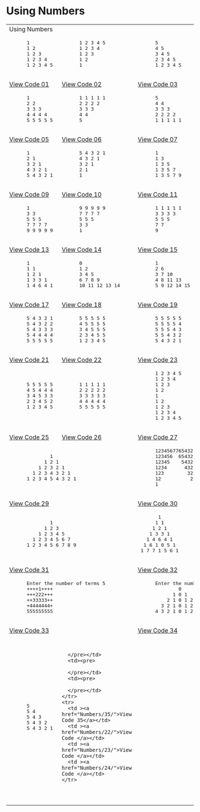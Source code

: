 # Using Numbers
<table>
  <tbody>
    <tr>
      <td colspan=4>Using Numbers</td>
    </tr>
    <tr>
      <td><pre>
      1 
      1 2 
      1 2 3 
      1 2 3 4 
      1 2 3 4 5 
      </pre></td>
      <td><pre>
      1 2 3 4 5 
      1 2 3 4 
      1 2 3 
      1 2 
      1 
      </pre></td>
      <td><pre>
      5 
      4 5 
      3 4 5 
      2 3 4 5 
      1 2 3 4 5 
      </pre></td>
      <td><pre>
      1 2 3 4 5 
      2 3 4 5 
      3 4 5 
      4 5 
      5 
      </pre></td>
    </tr>
    <tr>
      <td ><a href="Numbers/01/">View Code 01</a></td>
      <td ><a href="Numbers/02/">View Code 02</a></td>
      <td ><a href="Numbers/03/">View Code 03</a></td>
      <td ><a href="Numbers/04/">View Code 04</a></td>
    </tr>
    <tr>
      <td><pre>
      1 
      2 2 
      3 3 3 
      4 4 4 4 
      5 5 5 5 5 
      </pre></td>
      <td><pre>
      1 1 1 1 1 
      2 2 2 2 
      3 3 3 
      4 4 
      5 
      </pre></td>
      <td><pre>
      5
      4 4 
      3 3 3 
      2 2 2 2 
      1 1 1 1 1
      </pre></td>
      <td><pre>
      5 5 5 5 5
      4 4 4 4 
      3 3 3 
      2 2 
      1
      </pre></td>
    </tr>
    <tr>
      <td ><a href="Numbers/05/">View Code 05</a></td>
      <td ><a href="Numbers/06/">View Code 06</a></td>
      <td ><a href="Numbers/07/">View Code 07</a></td>
      <td ><a href="Numbers/08/">View Code 08</a></td>
    </tr>
    <tr>
      <td><pre>
      1
      2 1
      3 2 1
      4 3 2 1
      5 4 3 2 1
      </pre></td>
      <td><pre>
      5 4 3 2 1
      4 3 2 1
      3 2 1
      2 1
      1
      </pre></td>
      <td><pre>
      1
      1 3
      1 3 5
      1 3 5 7
      1 3 5 7 9
      </pre></td>
      <td><pre>
      1 3 5 7 9
      1 3 5 7
      1 3 5
      1 3 
      1 
      </pre></td>
    </tr>
    <tr>
      <td ><a href="Numbers/09/">View Code 09</a></td>
      <td ><a href="Numbers/10/">View Code 10</a></td>
      <td ><a href="Numbers/11/">View Code 11</a></td>
      <td ><a href="Numbers/12/">View Code 12</a></td>
    </tr>
    <tr>
      <td><pre>
      1
      3 3
      5 5 5
      7 7 7 7
      9 9 9 9 9
      </pre></td>
      <td><pre>
      9 9 9 9 9
      7 7 7 7
      5 5 5
      3 3 
      1
      </pre></td>
      <td><pre>
      1 1 1 1 1
      3 3 3 3
      5 5 5
      7 7
      9
      </pre></td>
      <td><pre>
      9
      7 7
      5 5 5
      3 3 3 3
      1 1 1 1 1
      </pre></td>
    </tr>
    <tr>
      <td ><a href="Numbers/13/">View Code 13</a></td>
      <td ><a href="Numbers/14/">View Code 14</a></td>
      <td ><a href="Numbers/15/">View Code 15</a></td>
      <td ><a href="Numbers/16/">View Code 16</a></td>
    </tr>
    <tr>
      <td><pre>
      1
      1 1
      1 2 1
      1 3 3 1
      1 4 6 4 1
      </pre></td>
      <td><pre>
      0
      1 2
      3 4 5
      6 7 8 9
      10 11 12 13 14
      </pre></td>
      <td><pre>
      1
      2 6
      3 7 10
      4 8 11 13
      5 9 12 14 15
      </pre></td>
      <td><pre>
      2
      4 4 4
      6 6 6 6 6
      8 8 8 8 8 8 8
      </pre></td>
    </tr>
    <tr>
      <td ><a href="Numbers/17/">View Code 17</a></td>
      <td ><a href="Numbers/18/">View Code 18</a></td>
      <td ><a href="Numbers/19/">View Code 19</a></td>
      <td ><a href="Numbers/20/">View Code 20</a></td>
    </tr>
    <tr>
      <td><pre>
      5 4 3 2 1 
      5 4 3 2 2
      5 4 3 3 3
      5 4 4 4 4
      5 5 5 5 5
      </pre></td>
      <td><pre>
      5 5 5 5 5
      4 5 5 5 5
      3 4 5 5 5 
      2 3 4 5 5
      1 2 3 4 5 
      </pre></td>
      <td><pre>
      5 5 5 5 5
      5 5 5 5 4
      5 5 5 4 3
      5 5 4 3 2 
      5 4 3 2 1 
      </pre></td>
      <td><pre>
      1 2 3 4 5
      2 3 4 5 1
      3 4 5 1 1
      4 5 1 1 1 
      5 1 1 1 1 
      </pre></td>
    </tr>
    <tr>
      <td ><a href="Numbers/21/">View Code 21</a></td>
      <td ><a href="Numbers/22/">View Code 22</a></td>
      <td ><a href="Numbers/23/">View Code 23</a></td>
      <td ><a href="Numbers/24/">View Code 24</a></td>
    </tr>
    <tr>
      <td><pre>
      5 5 5 5 5
      4 5 4 4 4
      3 4 5 3 3
      2 3 4 5 2
      1 2 3 4 5
      </pre></td>
      <td><pre>
      1 1 1 1 1
      2 2 2 2 2
      3 3 3 3 3
      4 4 4 4 4
      5 5 5 5 5
      </pre></td>
      <td><pre>
      1 2 3 4 5
      1 2 3 4
      1 2 3
      1 2
      1
      1 2 
      1 2 3
      1 2 3 4
      1 2 3 4 5
      </pre></td>
      <td><pre>
      1
      1 2
      1 2 3
      1 2 3 4
      1 2 3 4 5
      1 2 3 4
      1 2 3
      1 2 
      1
      </pre></td>
    </tr>
    <tr>
      <td ><a href="Numbers/25/">View Code 25</a></td>
      <td ><a href="Numbers/26/">View Code 26</a></td>
      <td ><a href="Numbers/27/">View Code 27</a></td>
      <td ><a href="Numbers/28/">View Code 28</a></td>
    </tr>
    <tr>
      <td colspan=2><pre>
              1
            1 2 1
          1 2 3 2 1
        1 2 3 4 3 2 1
      1 2 3 4 5 4 3 2 1
      </pre></td>
      <td colspan=2><pre>
      12345677654321
      123456  654321
      12345    54321
      1234      4321
      123        321
      12          21
      1            1
      </pre></td>
    </tr>
    <tr>
      <td colspan=2><a href="Numbers/29/">View Code 29</a></td>
      <td colspan=2><a href="Numbers/30/">View Code 30</a></td>
    <tr>
      <td colspan=2><pre>
              1
            1 2 3
          1 2 3 4 5
        1 2 3 4 5 6 7
      1 2 3 4 5 6 7 8 9
      </pre></td>
      <td colspan=2><pre>
       1 
      1 1
     1 2 1
    1 3 3 1
   1 4 6 4 1
  1 6 1 0 5 1
 1 7 7 1 5 6 1
      </pre></td>
    </tr>
    <tr>
      <td colspan=2><a href="Numbers/31/">View Code 31</a></td>
      <td colspan=2><a href="Numbers/32/">View Code 32</a></td>
    </tr>
    <tr>
      <td colspan=2><pre>
      Enter the number of terms 5
      ++++1++++
      +++222+++
      ++33333++
      +4444444+
      555555555
      </pre></td>
      <td colspan=2><pre>
      Enter the number of rows : 5
              0
            1 0 1
          2 1 0 1 2
        3 2 1 0 1 2 3
      4 3 2 1 0 1 2 3 4
      </pre></td>
    </tr>
    <tr>
      <td colspan=2><a href="Numbers/33/">View Code 33</a></td>
      <td colspan=2><a href="Numbers/34/">View Code 34</a></td>
    </tr>
        <tr>
      <td><pre>
      5
      5 4
      5 4 3
      5 4 3 2
      5 4 3 2 1
      </pre></td>
      <td><pre>
 
      </pre></td>
      <td><pre>
 
      </pre></td>
      <td><pre>
      
      </pre></td>
    </tr>
    <tr>
      <td ><a href="Numbers/35/">View Code 35</a></td>
      <td ><a href="Numbers/22/">View Code </a></td>
      <td ><a href="Numbers/23/">View Code </a></td>
      <td ><a href="Numbers/24/">View Code </a></td>
    </tr>
  </tbody>
</table>